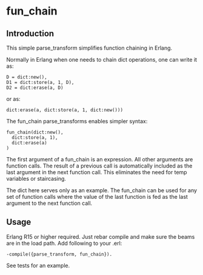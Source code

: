 # fun_chain

## Introduction

This simple parse_transform simplifies function chaining in Erlang.

Normally in Erlang when one needs to chain dict operations, one can write it as:

    D = dict:new(),
    D1 = dict:store(a, 1, D),
    D2 = dict:erase(a, D)

or as:

    dict:erase(a, dict:store(a, 1, dict:new()))
    
The fun_chain parse_transforms enables simpler syntax:

    fun_chain(dict:new(),
      dict:store(a, 1),
      dict:erase(a)
    )
    
The first argument of a fun_chain is an expression. All other arguments are function calls. The result of a previous call is automatically included as the last argument in the next function call. This eliminates the need for temp variables or staircasing.

The dict here serves only as an example. The fun_chain can be used for any set of function calls where the value of the last function is fed as the last argument to the next function call.


## Usage

Erlang R15 or higher required.
Just rebar compile and make sure the beams are in the load path.
Add following to your .erl:

    -compile({parse_transform, fun_chain}).

See tests for an example.